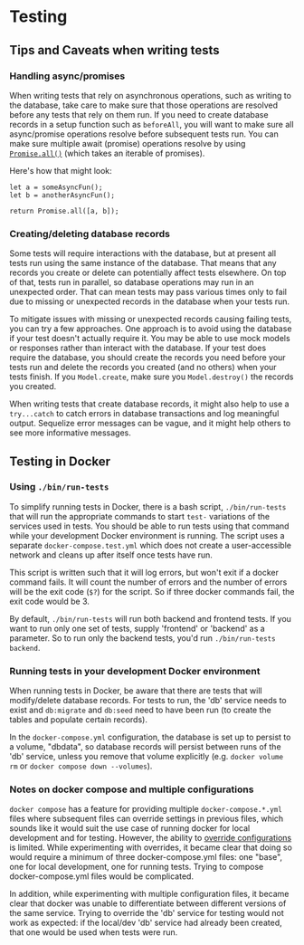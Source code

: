 # Testing

## Tips and Caveats when writing tests


### Handling async/promises

When writing tests that rely on asynchronous operations, such as writing to the database, take care to make sure that those operations are resolved before any tests that rely on them run. If you need to create database records in a setup function such as `beforeAll`, you will want to make sure all async/promise operations resolve before subsequent tests run. You can make sure multiple await (promise) operations resolve by using [`Promise.all()`](https://developer.mozilla.org/en-US/docs/Web/JavaScript/Reference/Global_Objects/Promise/all) (which takes an iterable of promises).

Here's how that might look:

```
let a = someAsyncFun();
let b = anotherAsyncFun();

return Promise.all([a, b]);
```

### Creating/deleting database records

Some tests will require interactions with the database, but at present all tests run using the same instance of the database. That means that any records you create or delete can potentially affect tests elsewhere. On top of that, tests run in parallel, so database operations may run in an unexpected order. That can mean tests may pass various times only to fail due to missing or unexpected records in the database when your tests run.

To mitigate issues with missing or unexpected records causing failing tests, you can try a few approaches. One approach is to avoid using the database if your test doesn't actually require it. You may be able to use mock models or responses rather than interact with the database. If your test does require the database, you should create the records you need before your tests run and delete the records you created (and no others) when your tests finish. If you `Model.create`, make sure you `Model.destroy()` the records you created.

When writing tests that create database records, it might also help to use a `try...catch` to catch errors in database transactions and log meaningful output. Sequelize error messages can be vague, and it might help others to see more informative messages.

## Testing in Docker

### Using `./bin/run-tests`

To simplify running tests in Docker, there is a bash script, `./bin/run-tests` that will run the appropriate commands to start `test-` variations of the services used in tests. You should be able to run tests using that command while your development Docker environment is running. The script uses a separate `docker-compose.test.yml` which does not create a user-accessible network and cleans up after itself once tests have run.

This script is written such that it will log errors, but won't exit if a docker command fails. It will count the number of errors and the number of errors will be the exit code (`$?`) for the script. So if three docker commands fail, the exit code would be 3.

By default, `./bin/run-tests` will run both backend and frontend tests. If you want to run only one set of tests, supply 'frontend' or 'backend' as a parameter. So to run only the backend tests, you'd run `./bin/run-tests backend`.

### Running tests in your development Docker environment

When running tests in Docker, be aware that there are tests that will modify/delete database records. For tests to run, the 'db' service needs to exist and `db:migrate` and `db:seed` need to have been run (to create the tables and populate certain records).

In the `docker-compose.yml` configuration, the database is set up to persist to a volume, "dbdata", so database records will persist between runs of the 'db' service, unless you remove that volume explicitly (e.g. `docker volume rm` or `docker compose down --volumes`).


### Notes on docker compose and multiple configurations

`docker compose` has a feature for providing multiple `docker-compose.*.yml` files where subsequent files can override settings in previous files, which sounds like it would suit the use case of running docker for local development and for testing. However, the ability to [override configurations](https://docs.docker.com/compose/extends/#adding-and-overriding-configuration) is limited. While experimenting with overrides, it became clear that doing so would require a minimum of three docker-compose.yml files: one "base", one for local development, one for running tests. Trying to compose docker-compose.yml files would be complicated.

In addition, while experimenting with multiple configuration files, it became clear that docker was unable to differentiate between different versions of the same service. Trying to override the 'db' service for testing would not work as expected: if the local/dev 'db' service had already been created, that one would be used when tests were run.
